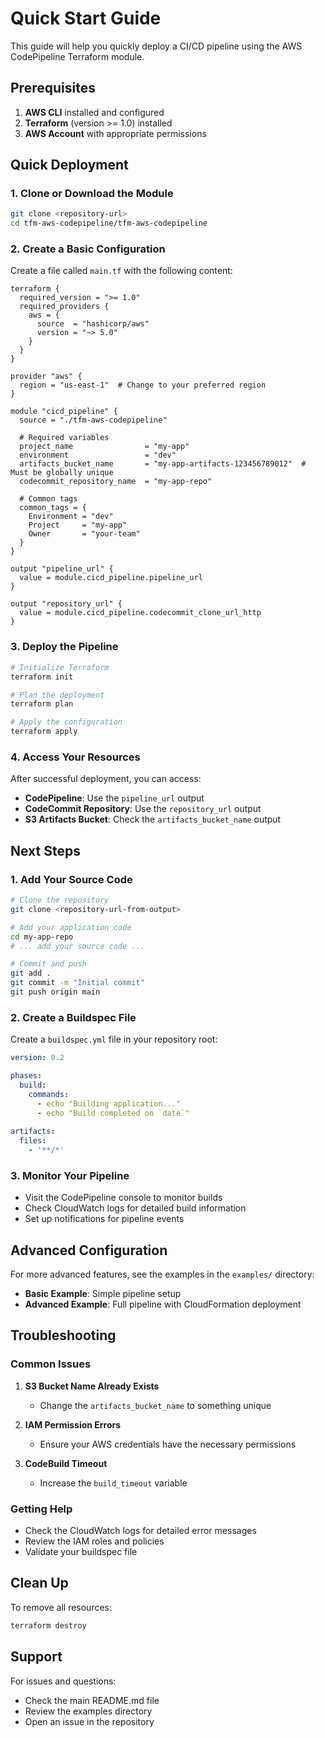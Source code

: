 # Quick Start Guide

This guide will help you quickly deploy a CI/CD pipeline using the AWS CodePipeline Terraform module.

## Prerequisites

1. **AWS CLI** installed and configured
2. **Terraform** (version >= 1.0) installed
3. **AWS Account** with appropriate permissions

## Quick Deployment

### 1. Clone or Download the Module

```bash
git clone <repository-url>
cd tfm-aws-codepipeline/tfm-aws-codepipeline
```

### 2. Create a Basic Configuration

Create a file called `main.tf` with the following content:

```hcl
terraform {
  required_version = ">= 1.0"
  required_providers {
    aws = {
      source  = "hashicorp/aws"
      version = "~> 5.0"
    }
  }
}

provider "aws" {
  region = "us-east-1"  # Change to your preferred region
}

module "cicd_pipeline" {
  source = "./tfm-aws-codepipeline"

  # Required variables
  project_name                = "my-app"
  environment                 = "dev"
  artifacts_bucket_name       = "my-app-artifacts-123456789012"  # Must be globally unique
  codecommit_repository_name  = "my-app-repo"

  # Common tags
  common_tags = {
    Environment = "dev"
    Project     = "my-app"
    Owner       = "your-team"
  }
}

output "pipeline_url" {
  value = module.cicd_pipeline.pipeline_url
}

output "repository_url" {
  value = module.cicd_pipeline.codecommit_clone_url_http
}
```

### 3. Deploy the Pipeline

```bash
# Initialize Terraform
terraform init

# Plan the deployment
terraform plan

# Apply the configuration
terraform apply
```

### 4. Access Your Resources

After successful deployment, you can access:

- **CodePipeline**: Use the `pipeline_url` output
- **CodeCommit Repository**: Use the `repository_url` output
- **S3 Artifacts Bucket**: Check the `artifacts_bucket_name` output

## Next Steps

### 1. Add Your Source Code

```bash
# Clone the repository
git clone <repository-url-from-output>

# Add your application code
cd my-app-repo
# ... add your source code ...

# Commit and push
git add .
git commit -m "Initial commit"
git push origin main
```

### 2. Create a Buildspec File

Create a `buildspec.yml` file in your repository root:

```yaml
version: 0.2

phases:
  build:
    commands:
      - echo "Building application..."
      - echo "Build completed on `date`"
      
artifacts:
  files:
    - '**/*'
```

### 3. Monitor Your Pipeline

- Visit the CodePipeline console to monitor builds
- Check CloudWatch logs for detailed build information
- Set up notifications for pipeline events

## Advanced Configuration

For more advanced features, see the examples in the `examples/` directory:

- **Basic Example**: Simple pipeline setup
- **Advanced Example**: Full pipeline with CloudFormation deployment

## Troubleshooting

### Common Issues

1. **S3 Bucket Name Already Exists**
   - Change the `artifacts_bucket_name` to something unique

2. **IAM Permission Errors**
   - Ensure your AWS credentials have the necessary permissions

3. **CodeBuild Timeout**
   - Increase the `build_timeout` variable

### Getting Help

- Check the CloudWatch logs for detailed error messages
- Review the IAM roles and policies
- Validate your buildspec file

## Clean Up

To remove all resources:

```bash
terraform destroy
```

## Support

For issues and questions:
- Check the main README.md file
- Review the examples directory
- Open an issue in the repository 